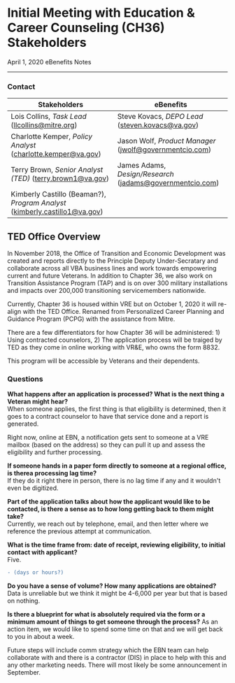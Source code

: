# Initial Meeting with Education & Career Counseling (CH36) Stakeholders
April 1, 2020
eBenefits Notes
  
--------
### Contact
|Stakeholders|eBenefits|
|---|---|
|Lois Collins, _Task Lead_ (llcollins@mitre.org) |Steve Kovacs, _DEPO Lead_ (steven.kovacs@va.gov)|
|Charlotte Kemper, _Policy Analyst_ (charlotte.kemper@va.gov)|Jason Wolf, _Product Manager_ (jwolf@governmentcio.com)|
|Terry Brown, _Senior Analyst (TED)_ (terry.brown1@va.gov)|James Adams, _Design/Research_ (jadams@governmentcio.com)|
|Kimberly Castillo (Beaman?), _Program Analyst_ (kimberly.castillo1@va.gov)|   |

## TED Office Overview
In November 2018, the Office of Transition and Economic Development was created and reports directly to the Principle Deputy Under-Secratary and collaborate across all VBA business lines and work towards empowering current and future Veterans.  In addition to Chapter 36, we also work on Transition Assistance Program (TAP) and is on over 300 military installations and impacts over 200,000 transitioning servicemembers nationwide.

Currently, Chapter 36 is housed within VRE but on October 1, 2020 it will re-align with the TED Office.  Renamed from Personalized Career Planning and Guidance Program (PCPG) with the assistance from Mitre.

There are a few differentiators for how Chapter 36 will be administered: 1)  Using contracted counselors, 2) The application process will be traiged by TED as they come in online working with VR&E, who owns the form 8832.

This program will be accessible by Veterans and their dependents.

### Questions
**What happens after an application is processed?  What is the next thing a Veteran might hear?**  
When someone applies, the first thing is that eligibility is determined, then it goes to a contract counselor to have that service done and a report is generated.

Right now, online at EBN, a notification gets sent to someone at a VRE mailbox (based on the address) so they can pull it up and assess the eligibility and further processing.  

**If someone hands in a paper form directly to someone at a regional office, is therea processing lag time?**   
If they do it right there in person, there is no lag time if any and it wouldn't even be digitized.

**Part of the application talks about how the applicant would like to be contacted, is there a sense as to how long getting back to them might take?**  
Currently, we reach out by telephone, email, and then letter where we reference the previous attempt at communication. 

**What is the time frame from: date of receipt, reviewing eligibility, to initial contact with applicant?**  
Five.  
``` diff
- (days or hours?)
```
**Do you have a sense of volume?  How many applications are obtained?**  
Data is unreliable but we think it might be 4-6,000 per year but that is based on nothing.

**Is there a blueprint for what is absolutely required via the form or a minimum amount of things to get someone through the process?** 
As an action item, we would like to spend some time on that and we will get back to you in about a week.

Future steps will include comm strategy which the EBN team can help collaborate with and there is a contractor (DIS) in place to help with this and any other marketing needs.  There will most likely be some announcement in September.



